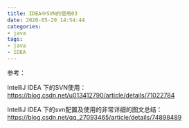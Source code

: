 ```yaml
---
title: IDEA中SVN的使用03
date: 2020-05-29 14:54:44
categories:
- java
tags:
- java
- IDEA
---
```


参考：

IntelliJ IDEA 下的SVN使用：<https://blog.csdn.net/u013412790/article/details/71022784>

IntelliJ IDEA 下的svn配置及使用的非常详细的图文总结：<https://blog.csdn.net/qq_27093465/article/details/74898489>
